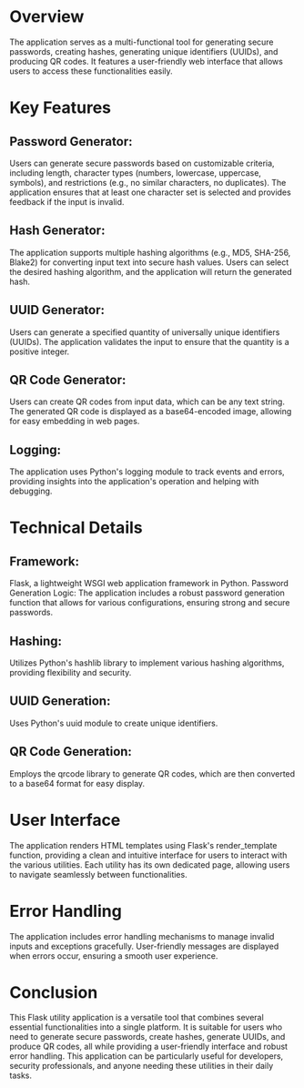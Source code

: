# Overview
The application serves as a multi-functional tool for generating secure passwords, creating hashes, generating unique identifiers (UUIDs), and producing QR codes. It features a user-friendly web interface that allows users to access these functionalities easily.

# Key Features
## Password Generator:
Users can generate secure passwords based on customizable criteria, including length, character types (numbers, lowercase, uppercase, symbols), and restrictions (e.g., no similar characters, no duplicates).
The application ensures that at least one character set is selected and provides feedback if the input is invalid.
## Hash Generator:
The application supports multiple hashing algorithms (e.g., MD5, SHA-256, Blake2) for converting input text into secure hash values.
Users can select the desired hashing algorithm, and the application will return the generated hash.
## UUID Generator:
Users can generate a specified quantity of universally unique identifiers (UUIDs).
The application validates the input to ensure that the quantity is a positive integer.
## QR Code Generator:
Users can create QR codes from input data, which can be any text string.
The generated QR code is displayed as a base64-encoded image, allowing for easy embedding in web pages.
## Logging:
The application uses Python's logging module to track events and errors, providing insights into the application's operation and helping with debugging.
# Technical Details
## Framework:
Flask, a lightweight WSGI web application framework in Python.
Password Generation Logic: The application includes a robust password generation function that allows for various configurations, ensuring strong and secure passwords.
## Hashing: 
Utilizes Python's hashlib library to implement various hashing algorithms, providing flexibility and security.
## UUID Generation: 
Uses Python's uuid module to create unique identifiers.
## QR Code Generation: 
Employs the qrcode library to generate QR codes, which are then converted to a base64 format for easy display.
# User Interface
The application renders HTML templates using Flask's render_template function, providing a clean and intuitive interface for users to interact with the various utilities. Each utility has its own dedicated page, allowing users to navigate seamlessly between functionalities.

# Error Handling
The application includes error handling mechanisms to manage invalid inputs and exceptions gracefully. User-friendly messages are displayed when errors occur, ensuring a smooth user experience.

# Conclusion
This Flask utility application is a versatile tool that combines several essential functionalities into a single platform. It is suitable for users who need to generate secure passwords, create hashes, generate UUIDs, and produce QR codes, all while providing a user-friendly interface and robust error handling. This application can be particularly useful for developers, security professionals, and anyone needing these utilities in their daily tasks.
